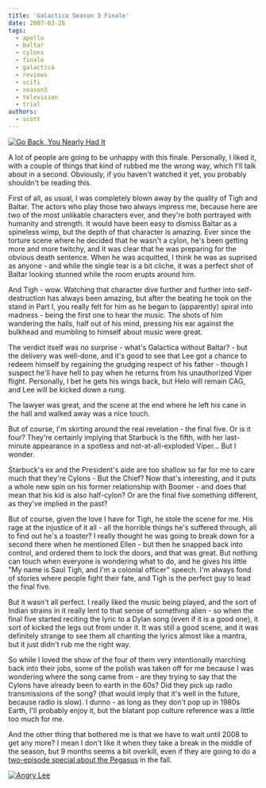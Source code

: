 ```yaml
---
title: 'Galactica Season 3 Finale'
date: 2007-03-26
tags:
  - apollo
  - baltar
  - cylons
  - finale
  - galactica
  - reviews
  - scifi
  - season3
  - television
  - trial
authors:
  - scott
---
```


[![Go Back, You Nearly Had It](/images/434812750_bcf7c68411.jpg)](http://www.flickr.com/photos/spaceninja/434812750/)

A lot of people are going to be unhappy with this finale. Personally, I liked it, with a couple of things that kind of rubbed me the wrong way, which I'll talk about in a second. Obviously, if you haven't watched it yet, you probably shouldn't be reading this.

First of all, as usual, I was completely blown away by the quality of Tigh and Baltar. The actors who play those two always impress me, because here are two of the most unlikable characters ever, and they're both portrayed with humanity and strength. It would have been easy to dismiss Baltar as a spineless wimp, but the depth of that character is amazing. Ever since the torture scene where he decided that he wasn't a cylon, he's been getting more and more twitchy, and it was clear that he was preparing for the obvious death sentence. When he was acquitted, I think he was as suprised as anyone - and while the single tear is a bit cliche, it was a perfect shot of Baltar looking stunned while the room erupts around him.

And Tigh - wow. Watching that character dive further and further into self-destruction has always been amazing, but after the beating he took on the stand in Part I, you really felt for him as he began to (apparently) spiral into madness - being the first one to hear the music. The shots of him wandering the halls, half out of his mind, pressing his ear against the bulkhead and mumbling to himself about music were great.

The verdict itself was no surprise - what's Galactica without Baltar? - but the delivery was well-done, and it's good to see that Lee got a chance to redeem himself by regaining the grudging respect of his father - though I suspect he'll have hell to pay when he returns from his unauthorized Viper flight. Personally, I bet he gets his wings back, but Helo will remain CAG, and Lee will be kicked down a rung.

The lawyer was great, and the scene at the end where he left his cane in the hall and walked away was a nice touch.

But of course, I'm skirting around the real revelation - the final five. Or is it four? They're certainly implying that Starbuck is the fifth, with her last-minute appearance in a spotless and not-at-all-exploded Viper... But I wonder.

Starbuck's ex and the President's aide are too shallow so far for me to care much that they're Cylons - But the Chief? Now that's interesting, and it puts a whole new spin on his former relationship with Boomer - and does that mean that his kid is also half-cylon? Or are the final five something different, as they've implied in the past?

But of course, given the love I have for Tigh, he stole the scene for me. His rage at the injustice of it all - all the horrible things he's suffered through, all to find out he's a toaster? I really thought he was going to break down for a second there when he mentioned Ellen - but then he snapped back into control, and ordered them to lock the doors, and that was great. But nothing can touch when everyone is wondering what to do, and he gives his little "My name is Saul Tigh, and I'm a colonial officer" speech. I'm always fond of stories where people fight their fate, and Tigh is the perfect guy to lead the final five.

But it wasn't all perfect. I really liked the music being played, and the sort of Indian strains in it really lent to that sense of something alien - so when the final five started reciting the lyric to a Dylan song (even if it is a good one), it sort of kicked the legs out from under it. It was still a good scene, and it was definitely strange to see them all chanting the lyrics almost like a mantra, but it just didn't rub me the right way.

So while I loved the show of the four of them very intentionally marching back into their jobs, some of the polish was taken off for me because I was wondering where the song came from - are they trying to say that the Cylons have already been to earth in the 60s? Did they pick up radio transmissions of the song? (that would imply that it's well in the future, because radio is slow). I dunno - as long as they don't pop up in 1980s Earth, I'll probably enjoy it, but the blatant pop culture reference was a little too much for me.

And the other thing that bothered me is that we have to wait until 2008 to get any more? I mean I don't like it when they take a break in the middle of the season, but 9 months seems a bit overkill, even if they are going to do a [two-episode special about the Pegasus](http://en.wikipedia.org/wiki/Battlestar_Galactica_%28DVD_movie%29) in the fall.

[![Angry Lee](/images/434812746_3003f337fd.jpg)](http://www.flickr.com/photos/spaceninja/434812746/)
